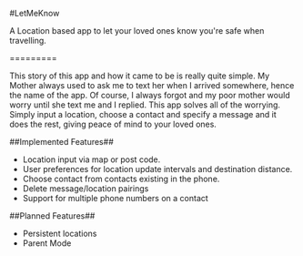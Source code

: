 #LetMeKnow

A Location based app to let your loved ones know you're safe when travelling.

=========

This story of this app and how it came to be is really quite simple. My Mother always used to ask me to text her when I arrived somewhere, hence the name of the app. Of course, I always forgot and 
my poor mother would worry until she text me and I replied. This app solves all of the worrying. Simply input a location, choose a contact and specify a message and it does the rest, giving peace
of mind to your loved ones.

##Implemented Features##

* Location input via map or post code.
* User preferences for location update intervals and destination distance.
* Choose contact from contacts existing in the phone.
* Delete message/location pairings
* Support for multiple phone numbers on a contact

##Planned Features##

* Persistent locations
* Parent Mode

